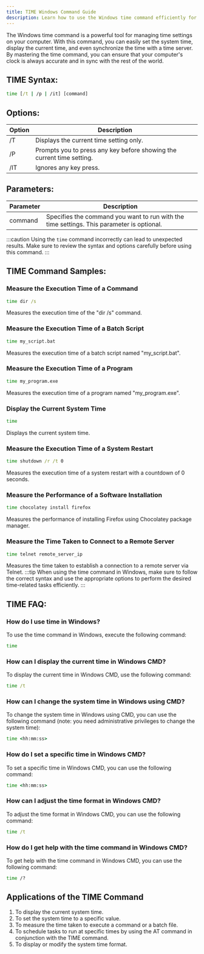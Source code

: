 ```yaml
---
title: TIME Windows Command Guide
description: Learn how to use the Windows time command efficiently for time-related tasks. Get step-by-step instructions and examples on setting system time, displaying time, and more.
---
```


The Windows time command is a powerful tool for managing time settings on your computer. With this command, you can easily set the system time, display the current time, and even synchronize the time with a time server. By mastering the time command, you can ensure that your computer's clock is always accurate and in sync with the rest of the world.

## TIME Syntax:
```cmd
time [/t | /p | /it] [command]
```

## Options:
| Option   | Description                                 |
|----------|---------------------------------------------|
| /T       | Displays the current time setting only.     |
| /P       | Prompts you to press any key before showing the current time setting.|
| /IT      | Ignores any key press.                      |

## Parameters:
| Parameter   | Description                                   |
|-------------|-----------------------------------------------|
| command     | Specifies the command you want to run with the time settings. This parameter is optional. |

:::caution
Using the `time` command incorrectly can lead to unexpected results. Make sure to review the syntax and options carefully before using this command.
:::
## TIME Command Samples:
### Measure the Execution Time of a Command
```cmd
time dir /s
```
Measures the execution time of the "dir /s" command.

### Measure the Execution Time of a Batch Script
```cmd
time my_script.bat
```
Measures the execution time of a batch script named "my_script.bat".

### Measure the Execution Time of a Program
```cmd
time my_program.exe
```
Measures the execution time of a program named "my_program.exe".

### Display the Current System Time
```cmd
time
```
Displays the current system time.

### Measure the Execution Time of a System Restart
```cmd
time shutdown /r /t 0
```
Measures the execution time of a system restart with a countdown of 0 seconds.

### Measure the Performance of a Software Installation
```cmd
time chocolatey install firefox
```
Measures the performance of installing Firefox using Chocolatey package manager.

### Measure the Time Taken to Connect to a Remote Server
```cmd
time telnet remote_server_ip
```
Measures the time taken to establish a connection to a remote server via Telnet.
:::tip
When using the time command in Windows, make sure to follow the correct syntax and use the appropriate options to perform the desired time-related tasks efficiently.
:::

## TIME FAQ:
### How do I use time in Windows?
To use the time command in Windows, execute the following command:
```cmd
time
```

### How can I display the current time in Windows CMD?
To display the current time in Windows CMD, use the following command:
```cmd
time /t
```

### How can I change the system time in Windows using CMD?
To change the system time in Windows using CMD, you can use the following command (note: you need administrative privileges to change the system time):
```cmd
time <hh:mm:ss>
```

### How do I set a specific time in Windows CMD?
To set a specific time in Windows CMD, you can use the following command:
```cmd
time <hh:mm:ss>
```

### How can I adjust the time format in Windows CMD?
To adjust the time format in Windows CMD, you can use the following command:
```cmd
time /t
```

### How do I get help with the time command in Windows CMD?
To get help with the time command in Windows CMD, you can use the following command:
```cmd
time /?
```
## Applications of the TIME Command

1. To display the current system time.
2. To set the system time to a specific value.
3. To measure the time taken to execute a command or a batch file.
4. To schedule tasks to run at specific times by using the AT command in conjunction with the TIME command.
5. To display or modify the system time format.